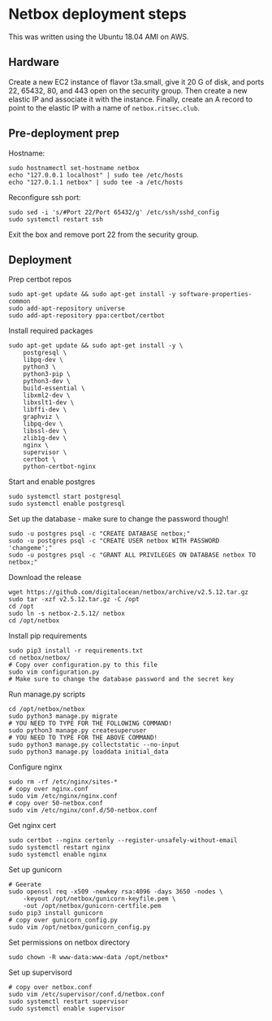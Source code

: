 # Netbox deployment steps

This was written using the Ubuntu 18.04 AMI on AWS.

## Hardware
Create a new EC2 instance of flavor t3a.small, give it 20 G of disk, and ports
22, 65432, 80, and 443 open on the security group. Then create a new elastic IP
and associate it with the instance. Finally, create an A record to point to the
elastic IP with a name of `netbox.ritsec.club`.

## Pre-deployment prep
Hostname:
```shell
sudo hostnamectl set-hostname netbox
echo "127.0.0.1 localhost" | sudo tee /etc/hosts
echo "127.0.1.1 netbox" | sudo tee -a /etc/hosts
```

Reconfigure ssh port:
```shell
sudo sed -i 's/#Port 22/Port 65432/g' /etc/ssh/sshd_config
sudo systemctl restart ssh
```

Exit the box and remove port 22 from the security group.

## Deployment
Prep certbot repos
```shell
sudo apt-get update && sudo apt-get install -y software-properties-common
sudo add-apt-repository universe
sudo add-apt-repository ppa:certbot/certbot
```

Install required packages
```shell
sudo apt-get update && sudo apt-get install -y \
    postgresql \
    libpq-dev \
    python3 \
    python3-pip \
    python3-dev \
    build-essential \
    libxml2-dev \
    libxslt1-dev \
    libffi-dev \
    graphviz \
    libpq-dev \
    libssl-dev \
    zlib1g-dev \
    nginx \
    supervisor \
    certbot \
    python-certbot-nginx
```

Start and enable postgres
```shell
sudo systemctl start postgresql
sudo systemctl enable postgresql
```

Set up the database - make sure to change the password though!
```shell
sudo -u postgres psql -c "CREATE DATABASE netbox;"
sudo -u postgres psql -c "CREATE USER netbox WITH PASSWORD 'changeme';"
sudo -u postgres psql -c "GRANT ALL PRIVILEGES ON DATABASE netbox TO netbox;"
```

Download the release
```shell
wget https://github.com/digitalocean/netbox/archive/v2.5.12.tar.gz
sudo tar -xzf v2.5.12.tar.gz -C /opt
cd /opt
sudo ln -s netbox-2.5.12/ netbox
cd /opt/netbox
```

Install pip requirements
```shell
sudo pip3 install -r requirements.txt
cd netbox/netbox/
# Copy over configuration.py to this file
sudo vim configuration.py
# Make sure to change the database password and the secret key
```

Run manage.py scripts
```shell
cd /opt/netbox/netbox
sudo python3 manage.py migrate
# YOU NEED TO TYPE FOR THE FOLLOWING COMMAND!
sudo python3 manage.py createsuperuser
# YOU NEED TO TYPE FOR THE ABOVE COMMAND!
sudo python3 manage.py collectstatic --no-input
sudo python3 manage.py loaddata initial_data
```

Configure nginx
```shell
sudo rm -rf /etc/nginx/sites-*
# copy over nginx.conf
sudo vim /etc/nginx/nginx.conf
# copy over 50-netbox.conf
sudo vim /etc/nginx/conf.d/50-netbox.conf
```

Get nginx cert
```shell
sudo certbot --nginx certonly --register-unsafely-without-email
sudo systemctl restart nginx
sudo systemctl enable nginx
```

Set up gunicorn
```shell
# Geerate
sudo openssl req -x509 -newkey rsa:4096 -days 3650 -nodes \
    -keyout /opt/netbox/gunicorn-keyfile.pem \
    -out /opt/netbox/gunicorn-certfile.pem
sudo pip3 install gunicorn
# copy over gunicorn_config.py
sudo vim /opt/netbox/gunicorn_config.py
```

Set permissions on netbox directory
```
sudo chown -R www-data:www-data /opt/netbox*
```

Set up supervisord
```shell
# copy over netbox.conf
sudo vim /etc/supervisor/conf.d/netbox.conf
sudo systemctl restart supervisor
sudo systemctl enable supervisor
```
